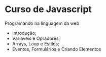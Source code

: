 # Curso de Javascript

Programando na linguagem da web
- Introdução;
- Variáveis e Opradores;
- Arrays, Loop e Estilos;
- Eventos, Formulários e Criando Elementos
